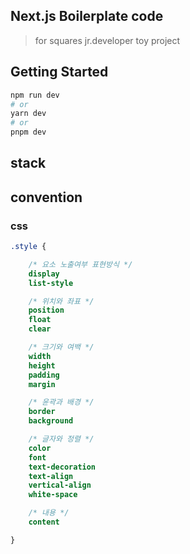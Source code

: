 ## Next.js Boilerplate code

> for squares jr.developer toy project

## Getting Started

```bash
npm run dev
# or
yarn dev
# or
pnpm dev
```

## stack

## convention

### css

```css
.style {

	/* 요소 노출여부 표현방식 */
	display
	list-style

	/* 위치와 좌표 */
	position
	float
	clear

	/* 크기와 여백 */
	width
	height
	padding
	margin

	/* 윤곽과 배경 */
	border
	background

	/* 글자와 정렬 */
	color
	font
	text-decoration
	text-align
	vertical-align
	white-space

	/* 내용 */
	content

}
```
